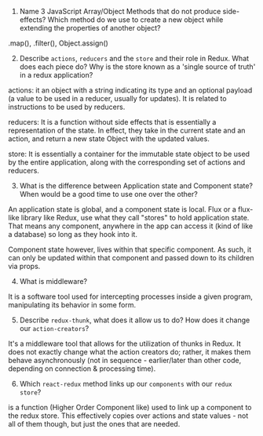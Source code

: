 1.  Name 3 JavaScript Array/Object Methods that do not produce side-effects? Which method do we use to create a new object while extending the properties of another object?

  .map(), .filter(), Object.assign()

2.  Describe `actions`, `reducers` and the `store` and their role in Redux. What does each piece do? Why is the store known as a 'single source of truth' in a redux application?

  actions: it an object with a string indicating its type and an optional payload (a value to be used in a reducer, usually for updates). It is related to instructions to be used by reducers.

  reducers: It is a function without side effects that is essentially a representation of the state. In effect, they take in the current state and an action, and return a new state Object with the updated values.

  store: It is essentially a container for the immutable state object to be used by the entire application, along with the corresponding set of actions and reducers.

3.  What is the difference between Application state and Component state? When would be a good time to use one over the other?

  An application state is global, and a component state is local. Flux or a flux-like library like Redux, use what they call "stores" to hold application state. That means any component, anywhere in the app can access it (kind of like a database) so long as they hook into it.

  Component state however, lives within that specific component. As such, it can only be updated within that component and passed down to its children via props.

4.  What is middleware?

  It is a software tool used for intercepting processes inside a given program, manipulating its behavior in some form.

5.  Describe `redux-thunk`, what does it allow us to do? How does it change our `action-creators`?

  It's a middleware tool that allows for the utilization of thunks in Redux. It does not exactly change what the action creators do; rather, it makes them behave asynchronously (not in sequence - earlier/later than other code, depending on connection & processing time).

6.  Which `react-redux` method links up our `components` with our `redux store`?

is a function (Higher Order Component like) used to link up a component to the redux store. This effectively copies over actions and state values - not all of them though, but just the ones that are needed.  
